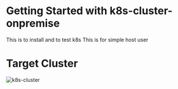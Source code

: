 # Getting Started with k8s-cluster-onpremise
This is to install and to test k8s 
This is for simple host user 

# Target Cluster

![k8s-cluster](https://user-images.githubusercontent.com/31757599/148323039-ec54f14e-2bc0-43d1-affc-24b68fec8976.png)
